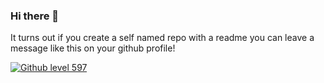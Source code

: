 ### Hi there 👋
It turns out if you create a self named repo with a readme you can leave a message like this on your github profile!

<a id="githubLevelId" href="https://github.com/arran4/github-level"> <img src="https://img.shields.io/badge/Github Level%20version1-597-yellowgreen" alt="Github level 597"/></a>
